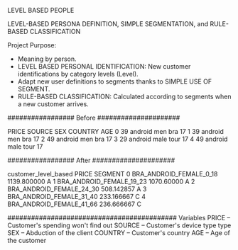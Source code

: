 

LEVEL BASED PEOPLE

LEVEL-BASED PERSONA DEFINITION, SIMPLE SEGMENTATION, and RULE-BASED CLASSIFICATION

Project Purpose:
 - Meaning by person.
 - LEVEL BASED PERSONAL IDENTIFICATION: New customer identifications by category levels (Level).
 - Adapt new user definitions to segments thanks to SIMPLE USE OF SEGMENT.
 - RULE-BASED CLASSIFICATION: Calculated according to segments when a new customer arrives.

################# Before #####################

 PRICE SOURCE SEX COUNTRY AGE
0 39 android men bra 17
1 39 android men bra 17
2 49 android men bra 17
3 29 android male tour 17
4 49 android male tour 17

################# After #####################

 customer_level_based PRICE SEGMENT
0 BRA_ANDROID_FEMALE_0_18 1139.800000 A
1 BRA_ANDROID_FEMALE_19_23 1070.60000 A
2 BRA_ANDROID_FEMALE_24_30 508.142857 A
3 BRA_ANDROID_FEMALE_31_40 233.166667 C
4 BRA_ANDROID_FEMALE_41_66 236.666667 C

###########################################
Variables
PRICE – Customer's spending won't find out
SOURCE – Customer's device type type
SEX – Abduction of the client
COUNTRY – Customer's country
AGE – Age of the customer
